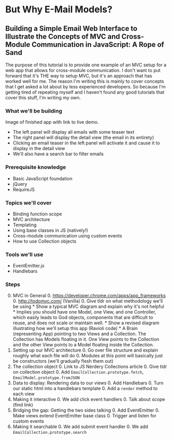 # But Why E-Mail Models?
## Building a Simple Email Web Interface to Illustrate the Concepts of MVC and Cross-Module Communication in JavaScript: A Rope of Sand


The purpose of this tutorial is to provide one example of an MVC setup for a web app that allows for cross-module communication. I don't want to put forward that it's THE way to setup MVC, but it's an approach that has worked well for me. The reason I'm writing this is mainly to cover concepts that I get asked a lot about by less experienced developers. So because I'm getting tired of repeating myself and I haven't found any good tutorials that cover this stuff, I'm writing my own.


### What we'll be building

Image of finished app with link to live demo.

* The left panel will display all emails with some teaser text
* The right panel will display the detail view (the email in its entirety)
* Clicking an email teaser in the left panel will activate it and cause it to display in the detail view
* We'll also have a search bar to filter emails


### Prerequisite knowledge

* Basic JavaScript foundation
* jQuery
* RequireJS


### Topics we'll cover

* Binding function scope
* MVC architecture
* Templating
* Using base classes in JS (natively!)
* Cross-module communication using custom events
* How to use Collection objects


### Tools we'll use

* EventEmitter.js
* Handlebars


### Steps

0. MVC in General
    0. https://developer.chrome.com/apps/app_frameworks
    0. http://todomvc.com/ (Vanilla)
    0. Give tldr on what methodology we'll be using
        * Show a typical MVC diagram and explain why it's not helpful
            * Implies you should have one Model, one View, and one Controller, which easily leads to God objects, components that are difficult to reuse, and does not scale or maintain well.
        * Show a revised diagram illustrating how we'll setup this app (Ravioli code)
            * A Brain (representing App) pointing to two Views and a Collection. The Collection has Models floating in it. One View points to the Collection and the other View points to a Model floating inside the Collection.
0. Setting up our MVC architecture
    0. Go over file structure and explain roughly what each file will do
    0. Modules at this point will basically just be constructors (we'll gradually flesh them out)
0. The collection object
    0. Link to JS Nerdery Collections article
    0. Give tldr on collection object
    0. Add `EmailCollection.prototype.fetch`, `EmailModel.prototype.fromJSON`
0. Data to display: Rendering data to our views
    0. Add Handlebars
    0. Turn our static html into a handlebars template
    0. Add a `render` method to each view
0. Making it interactive
    0. We add click event handlers
    0. Talk about scope (find link)
0. Bridging the gap: Getting the two sides talking
    0. Add EventEmitter
    0. Make views extend EventEmitter base class
    0. Trigger and listen for custom events
0. Making it searchable
    0. We add submit event handler
    0. We add `EmailCollection.prototype.search`
